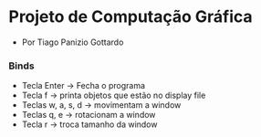 # Projeto de Computação Gráfica
- Por Tiago Panizio Gottardo

### Binds
- Tecla Enter -> Fecha o programa
- Tecla f -> printa objetos que estão no display file
- Teclas w, a, s, d -> movimentam a window 
- Teclas q, e -> rotacionam a window
- Tecla r -> troca tamanho da window 
